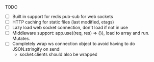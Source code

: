 TODO

* [ ] Built in support for redis pub-sub for web sockets
* [ ] HTTP caching for static files (last modified, etags)
* [ ] Lazy load web socket connection, don't load if not in use
* [ ] Middleware support: app.use((req, res) => {}), load to array and run. Mutates.
* [ ] Completely wrap ws connection object to avoid having to do JSON.stringify on send
  - socket.clients should also be wrapped